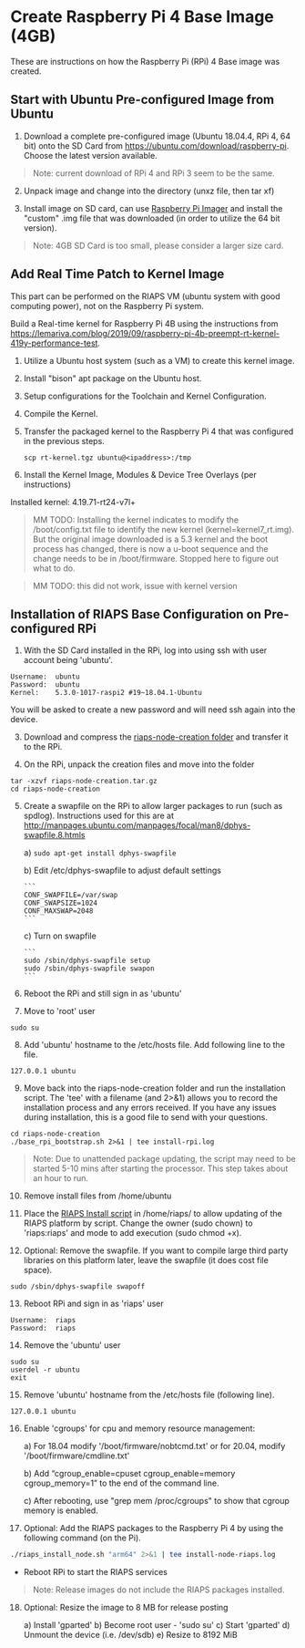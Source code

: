 # Create Raspberry Pi 4 Base Image (4GB)

These are instructions on how the Raspberry Pi (RPi) 4 Base image was created.  

## Start with Ubuntu Pre-configured Image from Ubuntu

1) Download a complete pre-configured image (Ubuntu 18.04.4, RPi 4, 64 bit) onto the SD Card from https://ubuntu.com/download/raspberry-pi. Choose the latest version available.  

> Note: current download of RPi 4 and RPi 3 seem to be the same.

2) Unpack image and change into the directory (unxz file, then tar xf)

3) Install image on SD card, can use [Raspberry Pi Imager](https://www.raspberrypi.org/downloads/) and install the "custom" .img file that was downloaded (in order to utilize the 64 bit version).

> Note: 4GB SD Card is too small, please consider a larger size card.

## Add Real Time Patch to Kernel Image

This part can be performed on the RIAPS VM (ubuntu system with good computing power), not on the Raspberry Pi system.

Build a Real-time kernel for Raspberry Pi 4B using the instructions from https://lemariva.com/blog/2019/09/raspberry-pi-4b-preempt-rt-kernel-419y-performance-test.

1) Utilize a Ubuntu host system (such as a VM) to create this kernel image.

2) Install "bison" apt package on the Ubuntu host.

3) Setup configurations for the Toolchain and Kernel Configuration.

4) Compile the Kernel.

5) Transfer the packaged kernel to the Raspberry Pi 4 that was configured in the previous steps.

    ```
    scp rt-kernel.tgz ubuntu@<ipaddress>:/tmp
    ```

6) Install the Kernel Image, Modules & Device Tree Overlays (per instructions)

  Installed kernel:  4.19.71-rt24-v7l+

>MM TODO:  Installing the kernel indicates to modify the /boot/config.txt file to identify the new kernel (kernel=kernel7_rt.img). But the original image downloaded is a 5.3 kernel and the boot process has changed, there is now a u-boot sequence and the change needs to be in /boot/firmware.  Stopped here to figure out what to do.

> MM TODO: this did not work, issue with kernel version

## Installation of RIAPS Base Configuration on Pre-configured RPi

1) With the SD Card installed in the RPi, log into using ssh with user account being 'ubuntu'.  
```
Username:  ubuntu
Password:  ubuntu
Kernel:    5.3.0-1017-raspi2 #19~18.04.1-Ubuntu
```

You will be asked to create a new password and will need ssh again into the device.

3) Download and compress the [riaps-node-creation folder](https://github.com/RIAPS/riaps-integration/tree/master/riaps-node-creation) and transfer it to the RPi.

4) On the RPi, unpack the creation files and move into the folder

```
tar -xzvf riaps-node-creation.tar.gz
cd riaps-node-creation
```

5) Create a swapfile on the RPi to allow larger packages to run (such as spdlog).  Instructions used for this are at http://manpages.ubuntu.com/manpages/focal/man8/dphys-swapfile.8.htmls

    a) ```sudo apt-get install dphys-swapfile```

    b) Edit /etc/dphys-swapfile to adjust default settings

       ```
       CONF_SWAPFILE=/var/swap
       CONF_SWAPSIZE=1024
       CONF_MAXSWAP=2048
       ```

    c) Turn on swapfile

       ```
       sudo /sbin/dphys-swapfile setup
       sudo /sbin/dphys-swapfile swapon
       ```

6) Reboot the RPi and still sign in as 'ubuntu'

7) Move to 'root' user

```
sudo su
```

8) Add 'ubuntu' hostname to the /etc/hosts file. Add following line to the file.

```
127.0.0.1 ubuntu
```

9) Move back into the riaps-node-creation folder and run the installation script. The 'tee' with a filename (and 2>&1) allows you to record the installation process and any errors received. If you have any issues during installation, this is a good file to send with your questions.

```
cd riaps-node-creation
./base_rpi_bootstrap.sh 2>&1 | tee install-rpi.log
```

> Note: Due to unattended package updating, the script may need to be started 5-10 mins after starting the processor.  This step takes about an hour to run.

10) Remove install files from /home/ubuntu

11) Place the [RIAPS Install script](https://github.com/RIAPS/riaps-integration/blob/master/riaps-node-runtime/riaps_install_node.sh) in /home/riaps/ to allow updating of the RIAPS platform by script.  Change the owner (sudo chown) to 'riaps:riaps' and mode to add execution (sudo chmod +x).

12) Optional:  Remove the swapfile.  If you want to compile large third party libraries on this platform later, leave the swapfile (it does cost file space).

```
sudo /sbin/dphys-swapfile swapoff
```

13) Reboot RPi and sign in as 'riaps' user

```
Username:  riaps
Password:  riaps
```

14) Remove the 'ubuntu' user

```
sudo su
userdel -r ubuntu
exit
```

15) Remove 'ubuntu' hostname from the /etc/hosts file (following line).

```
127.0.0.1 ubuntu
```

16) Enable 'cgroups' for cpu and memory resource management:

    a) For 18.04 modify '/boot/firmware/nobtcmd.txt' or for 20.04, modify '/boot/firmware/cmdline.txt'

    b) Add “cgroup_enable=cpuset cgroup_enable=memory cgroup_memory=1” to the end of the command line.

    c) After rebooting, use "grep mem /proc/cgroups" to show that cgroup memory is enabled.

17) Optional: Add the RIAPS packages to the Raspberry Pi 4 by using the following command (on the Pi).

```bash
./riaps_install_node.sh "arm64" 2>&1 | tee install-node-riaps.log
```

- Reboot RPi to start the RIAPS services

> Note: Release images do not include the RIAPS packages installed.

18) Optional: Resize the image to 8 MB for release posting

    a) Install 'gparted'
    b) Become root user - 'sudo su'
    c) Start 'gparted'
    d) Unmount the device (i.e. /dev/sdb)
    e) Resize to 8192 MiB
